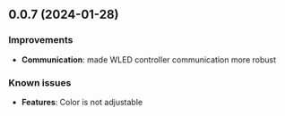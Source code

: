 ## 0.0.7 (2024-01-28)

### Improvements

- **Communication**: made WLED controller communication more robust

### Known issues

- **Features**: Color is not adjustable
